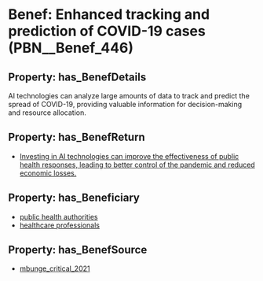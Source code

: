 # Benef: __Enhanced tracking and prediction of COVID-19 cases__ (PBN__Benef_446)

## Property: has_BenefDetails

AI technologies can analyze large amounts of data to track and predict the spread of COVID-19, providing valuable information for decision-making and resource allocation.

## Property: has_BenefReturn

* [Investing in AI technologies can improve the effectiveness of public health responses, leading to better control of the pandemic and reduced economic losses.](../BenefReturn/PBN__BenefReturn_482)

## Property: has_Beneficiary

* [public health authorities](../Stakeholder/PBN__Stakeholder_0)
* [healthcare professionals](../Stakeholder/PBN__Stakeholder_32)

## Property: has_BenefSource

* [mbunge_critical_2021](../Article/PBN__Article_91)

